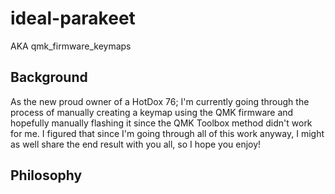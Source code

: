 # ideal-parakeet
AKA qmk_firmware_keymaps

## Background

As the new proud owner of a HotDox 76; I'm currently going through the process of manually creating a keymap using the QMK firmware and hopefully manually flashing it since the QMK Toolbox method didn't work for me. I figured that since I'm going through all of this work anyway, I might as well share the end result with you all, so I hope you enjoy!

## Philosophy
